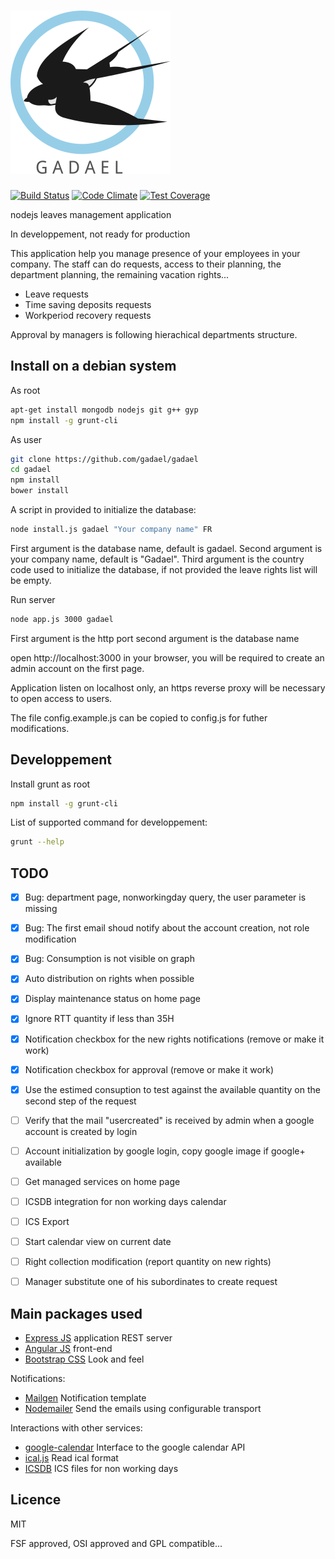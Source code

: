 # ![Gadael](public/images/logoText256.png)

[![Build Status](https://travis-ci.org/gadael/gadael.svg)](https://travis-ci.org/gadael/gadael)
[![Code Climate](https://codeclimate.com/github/gadael/gadael/badges/gpa.svg)](https://codeclimate.com/github/gadael/gadael)
[![Test Coverage](https://codeclimate.com/github/gadael/gadael/badges/coverage.svg)](https://codeclimate.com/github/gadael/gadael/coverage)

nodejs leaves management application

In developpement, not ready for production

This application help you manage presence of your employees in your company. The staff can do requests, access to their planning, the department planning, the remaining vacation rights...

* Leave requests
* Time saving deposits requests
* Workperiod recovery requests

Approval by managers is following hierachical departments structure.


## Install on a debian system

As root

```bash
apt-get install mongodb nodejs git g++ gyp
npm install -g grunt-cli
```

As user

```bash
git clone https://github.com/gadael/gadael
cd gadael
npm install
bower install
```


A script in provided to initialize the database:

```bash
node install.js gadael "Your company name" FR
```
First argument is the database name, default is gadael.
Second argument is your company name, default is "Gadael".
Third argument is the country code used to initialize the database, if not provided the leave rights list will be empty.

Run server

```bash
node app.js 3000 gadael
```

First argument is the http port
second argument is the database name

open http://localhost:3000 in your browser, you will be required to create an admin account on the first page.

Application listen on localhost only, an https reverse proxy will be necessary to open access to users.

The file config.example.js can be copied to config.js for futher modifications.


## Developpement

Install grunt as root
```bash
npm install -g grunt-cli
```

List of supported command for developpement:
```bash
grunt --help
```

## TODO

- [x] Bug: department page, nonworkingday query, the user parameter is missing
- [x] Bug: The first email shoud notify about the account creation, not role modification
- [x] Bug: Consumption is not visible on graph
- [x] Auto distribution on rights when possible
- [x] Display maintenance status on home page
- [x] Ignore RTT quantity if less than 35H
- [x] Notification checkbox for the new rights notifications (remove or make it work)
- [x] Notification checkbox for approval (remove or make it work)
- [x] Use the estimed consuption to test against the available quantity on the second step of the request
- [ ] Verify that the mail "usercreated" is received by admin when a google account is created by login
- [ ] Account initialization by google login, copy google image if google+ available
- [ ] Get managed services on home page
- [ ] ICSDB integration for non working days calendar
- [ ] ICS Export
- [ ] Start calendar view on current date
- [ ] Right collection modification (report quantity on new rights)
- [ ] Manager substitute one of his subordinates to create request


## Main packages used

* [Express JS](http://expressjs.com/) application REST server
* [Angular JS](https://angularjs.org/) front-end
* [Bootstrap CSS](http://getbootstrap.com/) Look and feel

Notifications:

* [Mailgen](https://github.com/eladnava/mailgen) Notification template
* [Nodemailer](https://nodemailer.com/) Send the emails using configurable transport

Interactions with other services:

* [google-calendar](https://github.com/wanasit/google-calendar) Interface to the google calendar API
* [ical.js](https://github.com/peterbraden/ical.js) Read ical format
* [ICSDB](https://github.com/gadael/icsdb) ICS files for non working days

## Licence

MIT

FSF approved, OSI approved and GPL compatible...
